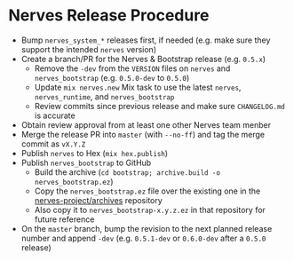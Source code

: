 # Nerves Release Procedure

* Bump `nerves_system_*` releases first, if needed (e.g. make sure they support the intended `nerves` version)
* Create a branch/PR for the Nerves & Bootstrap release (e.g. `0.5.x`)
  * Remove the `-dev` from the `VERSION` files on `nerves` and `nerves_bootstrap` (e.g. `0.5.0-dev` to `0.5.0`)
  * Update `mix nerves.new` Mix task to use the latest `nerves`, `nerves_runtime`, and `nerves_bootstrap`
  * Review commits since previous release and make sure `CHANGELOG.md` is accurate
* Obtain review approval from at least one other Nerves team menber
* Merge the release PR into `master` (with `--no-ff`) and tag the merge commit as `vX.Y.Z`
* Publish `nerves` to Hex (`mix hex.publish`)
* Publish `nerves_bootstrap` to GitHub
  * Build the archive (`cd bootstrap; archive.build -o nerves_bootstrap.ez`)
  * Copy the `nerves_bootstrap.ez` file over the existing one in the [nerves-project/archives](https://github.com/nerves-project/archives) repository
  * Also copy it to `nerves_bootstrap-x.y.z.ez` in that repository for future reference
* On the `master` branch, bump the revision to the next planned release number and append `-dev` (e.g. `0.5.1-dev` or `0.6.0-dev` after a `0.5.0` release)
